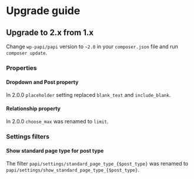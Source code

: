 # Upgrade guide

## Upgrade to 2.x from 1.x

Change `wp-papi/papi` version to `~2.0` in your `composer.json` file and run `composer update`.

### Properties

#### Dropdown and Post property

In 2.0.0 `placeholder` setting replaced `blank_text` and `include_blank`.


#### Relationship property

In 2.0.0 `choose_max` was renamed to `limit`.

### Settings filters

#### Show standard page type for post type

The filter `papi/settings/standard_page_type_{$post_type}` was renamed to `papi/settings/show_standard_page_type_{$post_type}`.
